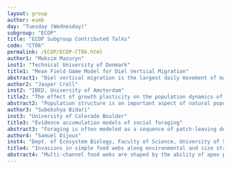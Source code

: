 ```yaml
---
layout: group
author: esmb
day: "Tuesday (Wednesday)"
subgroup: "ECOP"
title: "ECOP Subgroup Contributed Talks"
code: "CT06"
permalink: /ECOP/ECOP-CT06.html
author1: "Maksim Mazuryn"
inst1: "Technical University of Denmark"
title1: "Mean Field Game Model for Diel Vertical Migration"
abstract1: "Diel vertical migration is the largest daily movement of marine species where animals remain in deep, dark water during daylight hours to avoid visual predators and migrate to upper levels at dusk to feed. The migration of each organism can be rationalized as a trade-off between growth and survival with strategies as spatial distributions of the populations. The dynamics driving vertical migration have broad implications for fluxes through the food-web predator-pray interactions; for vertical transport of carbon in ocean with implications for global climate.I will present ongoing work on a framework for expressing diel vertical migration as a game in terms of partial differential equations. In the base model setup we consider a population of animals distributed in the water column. It is assumed that each animal moves optimally, seeking regions with high growth rate and small mortality, avoiding regions with high population density. The Nash equilibrium for this mean field game is characterized by a system of partial differential equations, which governs the population distribution and migration velocities of animals. I will talk about extension of the base model with added diffusion to cover deep water case."
author2: "Jasper Croll"
inst2: "IBED, University of Amsterdam"
title2: "The effect of growth plasticity on the population dynamics of structured populations"
abstract2: "Population structure is an important aspect of natural populations and has a large impact on population dynamics. In theoretical models, populations are generally structured by age or size. As long as individuals follow a fixed growth curve, age- and size structured models are virtually similar, but if individual growth rates become plastic (e.g. depend on the environment), age- and size structured models start to differ. In nature, individuals of various species differ strongly in the plasticity of their somatic growth rate as well. To explore the effect of plasticity in somatic growth we formulated a physiologically structured population model in which growth plasticity can be varied from entirely plastic to entirely non-plastic. The life history rates in this model were based on a Dynamic energy budget model to ensure closed individual energy dynamics.  From the analysis of our model it became clear that changes in growth plasticity provoke a complex trade-off between energy allocation to somatic growth and reproduction. This tradeoff results in two distinct parameter regions which differ in their ecological and evolutionary dynamics. These results can gain insight in the different ways a population can respond to human impact and the different ways population structure can be modelled."
author3: "Subekshya Bidari"
inst3: "University of Colorado Boulder"
title3: "Evidence accumulation models of social foraging"
abstract3: "Foraging is often modeled as a sequence of patch-leaving decisions. An animal enters a patch of food, harvests resources, and then decides when to leave and search for other patches. Foraging strategies shape experimental observables like patch residence time, inter-patch travel time, as well as rate of energy intake. Models of foraging as an evidence accumulation process accounts for learning processes involved in determining resource availability within and across patches by associating evidence for leaving a patch with a deterministic drift term and the stochasticity of food encounters and memory with diffusive noise (Davidson & El Hady A, 2019). My work extends these individual evidence accumulation models to consider patch foraging decisions of multi-agent systems sharing social information."
author4: "Samuel Dijoux"
inst4: "Dept. of Ecosystem Biology, Faculty of Science, University of South Bohemia, České Budejovice, Czech Republic"
title4: "Invasions in simple food webs along environmental and size structure gradients: insights on exploitative competition."
abstract4: "Multi-channel food webs are shaped by the ability of apex predators to link asymmetric energy flows in mesohabitats differing in productivity and community traits. While body size is a fundamental trait underlying life histories and demography, its implications for structuring multi-channel food webs are unexplored. To fill this gap, we develop a model that links population responses to predation and resource availability to community-level patterns using a tri-trophic food web model with two populations of intermediate consumers and a size-selective top predator. We show that asymmetries in mesohabitat productivities and consumer body sizes drive food web structure, merging previously separate theory on apparent competition and emergent Allee effects (i.e., abrupt collapses of top predator populations). Our results yield theoretical support for empirically observed stability of asymmetric multi-channel food webs and discover three novel types of emergent Allee effects involving intermediate consumers, multiple populations or multiple alternative stable states."
---
```

